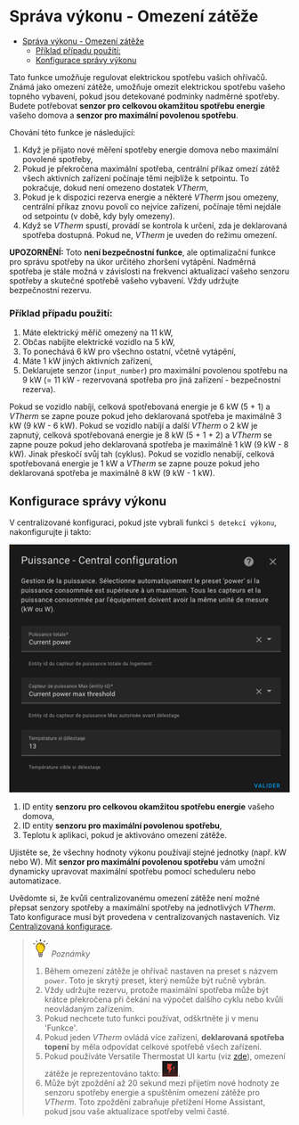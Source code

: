 # Správa výkonu - Omezení zátěže

- [Správa výkonu - Omezení zátěže](#správa-výkonu---omezení-zátěže)
    - [Příklad případu použití:](#příklad-případu-použití)
  - [Konfigurace správy výkonu](#konfigurace-správy-výkonu)

Tato funkce umožňuje regulovat elektrickou spotřebu vašich ohřívačů. Známá jako omezení zátěže, umožňuje omezit elektrickou spotřebu vašeho topného vybavení, pokud jsou detekované podmínky nadměrné spotřeby.
Budete potřebovat **senzor pro celkovou okamžitou spotřebu energie** vašeho domova a **senzor pro maximální povolenou spotřebu**.

Chování této funkce je následující:
1. Když je přijato nové měření spotřeby energie domova nebo maximální povolené spotřeby,
2. Pokud je překročena maximální spotřeba, centrální příkaz omezí zátěž všech aktivních zařízení počínaje těmi nejblíže k setpointu. To pokračuje, dokud není omezeno dostatek _VTherm_,
3. Pokud je k dispozici rezerva energie a některé _VTherm_ jsou omezeny, centrální příkaz znovu povolí co nejvíce zařízení, počínaje těmi nejdále od setpointu (v době, kdy byly omezeny).
4. Když se _VTherm_ spustí, provádí se kontrola k určení, zda je deklarovaná spotřeba dostupná. Pokud ne, _VTherm_ je uveden do režimu omezení.

**UPOZORNĚNÍ:** Toto **není bezpečnostní funkce**, ale optimalizační funkce pro správu spotřeby na úkor určitého zhoršení vytápění. Nadměrná spotřeba je stále možná v závislosti na frekvenci aktualizací vašeho senzoru spotřeby a skutečné spotřebě vašeho vybavení. Vždy udržujte bezpečnostní rezervu.

### Příklad případu použití:
1. Máte elektrický měřič omezený na 11 kW,
2. Občas nabíjíte elektrické vozidlo na 5 kW,
3. To ponechává 6 kW pro všechno ostatní, včetně vytápění,
4. Máte 1 kW jiných aktivních zařízení,
5. Deklarujete senzor (`input_number`) pro maximální povolenou spotřebu na 9 kW (= 11 kW - rezervovaná spotřeba pro jiná zařízení - bezpečnostní rezerva).

Pokud se vozidlo nabíjí, celková spotřebovaná energie je 6 kW (5 + 1) a _VTherm_ se zapne pouze pokud jeho deklarovaná spotřeba je maximálně 3 kW (9 kW - 6 kW).
Pokud se vozidlo nabíjí a další _VTherm_ o 2 kW je zapnutý, celková spotřebovaná energie je 8 kW (5 + 1 + 2) a _VTherm_ se zapne pouze pokud jeho deklarovaná spotřeba je maximálně 1 kW (9 kW - 8 kW). Jinak přeskočí svůj tah (cyklus).
Pokud se vozidlo nenabíjí, celková spotřebovaná energie je 1 kW a _VTherm_ se zapne pouze pokud jeho deklarovaná spotřeba je maximálně 8 kW (9 kW - 1 kW).

## Konfigurace správy výkonu

V centralizované konfiguraci, pokud jste vybrali funkci `S detekcí výkonu`, nakonfigurujte ji takto:

![image](images/config-power.png)

1. ID entity **senzoru pro celkovou okamžitou spotřebu energie** vašeho domova,
2. ID entity **senzoru pro maximální povolenou spotřebu**,
3. Teplotu k aplikaci, pokud je aktivováno omezení zátěže.

Ujistěte se, že všechny hodnoty výkonu používají stejné jednotky (např. kW nebo W).
Mít **senzor pro maximální povolenou spotřebu** vám umožní dynamicky upravovat maximální spotřebu pomocí scheduleru nebo automatizace.

Uvědomte si, že kvůli centralizovanému omezení zátěže není možné přepsat senzory spotřeby a maximální spotřeby na jednotlivých _VTherm_. Tato konfigurace musí být provedena v centralizovaných nastaveních. Viz [Centralizovaná konfigurace](./creation.md#centralized-configuration).

> ![Tip](images/tips.png) _*Poznámky*_
>
> 1. Během omezení zátěže je ohřívač nastaven na preset s názvem `power`. Toto je skrytý preset, který nemůže být ručně vybrán.
> 2. Vždy udržujte rezervu, protože maximální spotřeba může být krátce překročena při čekání na výpočet dalšího cyklu nebo kvůli neovládaným zařízením.
> 3. Pokud nechcete tuto funkci používat, odškrtněte ji v menu 'Funkce'.
> 4. Pokud jeden _VTherm_ ovládá více zařízení, **deklarovaná spotřeba topení** by měla odpovídat celkové spotřebě všech zařízení.
> 5. Pokud používáte Versatile Thermostat UI kartu (viz [zde](additions.md#better-with-the-versatile-thermostat-ui-card)), omezení zátěže je reprezentováno takto: ![load shedding](images/power-exceeded-icon.png).
> 6. Může být zpoždění až 20 sekund mezi přijetím nové hodnoty ze senzoru spotřeby energie a spuštěním omezení zátěže pro _VTherm_. Toto zpoždění zabraňuje přetížení Home Assistant, pokud jsou vaše aktualizace spotřeby velmi časté.
